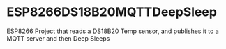 # ESP8266DS18B20MQTTDeepSleep
ESP8266 Project that reads a DS18B20 Temp sensor, and publishes it to a MQTT server and then Deep Sleeps
